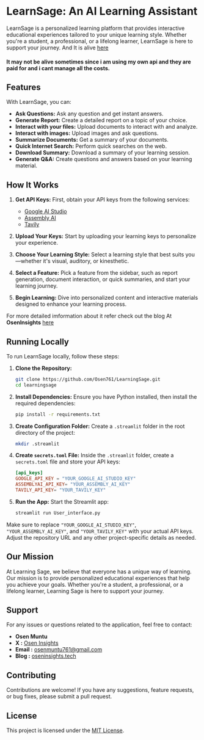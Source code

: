 


# LearnSage: An AI Learning Assistant

LearnSage is a personalized learning platform that provides interactive educational experiences tailored to your unique learning style. Whether you're a student, a professional, or a lifelong learner, LearnSage is here to support your journey.
And It is alive [here](learnsage.streamlit.app)
#### It may not be alive sometimes since i am using my own api and they are paid for and i cant manage all the costs. 

## Features

With LearnSage, you can:

- **Ask Questions:** Ask any question and get instant answers.
- **Generate Report:** Create a detailed report on a topic of your choice.
- **Interact with your files:** Upload documents to interact with and analyze.
- **Interact with images:** Upload images and ask questions.
- **Summarize Documents:** Get a summary of your documents.
- **Quick Internet Search:** Perform quick searches on the web.
- **Download Summary:** Download a summary of your learning session.
- **Generate Q&A:** Create questions and answers based on your learning material.

## How It Works

1. **Get API Keys:**
   First, obtain your API keys from the following services:
   - [Google AI Studio](https://aistudio.google.com/)
   - [Assembly AI](https://www.assemblyai.com/)
   - [Tavily](https://www.tavily.com/)

2. **Upload Your Keys:**
   Start by uploading your learning keys to personalize your experience.

3. **Choose Your Learning Style:**
   Select a learning style that best suits you—whether it's visual, auditory, or kinesthetic.

4. **Select a Feature:**
   Pick a feature from the sidebar, such as report generation, document interaction, or quick summaries, and start your learning journey.

5. **Begin Learning:**
   Dive into personalized content and interactive materials designed to enhance your learning process.

For more detailed imformation about it refer check out the blog At **OsenInsights** [here](oseninsights.tech)

## Running Locally

To run LearnSage locally, follow these steps:

1. **Clone the Repository:**
   ```sh
   git clone https://github.com/Osen761/LearningSage.git
   cd learningsage
   ```

2. **Install Dependencies:**
   Ensure you have Python installed, then install the required dependencies:
   ```sh
   pip install -r requirements.txt
   ```

3. **Create Configuration Folder:**
   Create a `.streamlit` folder in the root directory of the project:
   ```sh
   mkdir .streamlit
   ```

4. **Create `secrets.toml` File:**
   Inside the `.streamlit` folder, create a `secrets.toml` file and store your API keys:
   ```toml
   [api_keys]
   GOOGLE_API_KEY = "YOUR_GOOGLE_AI_STUDIO_KEY"
   ASSEMBLYAI_API_KEY= "YOUR_ASSEMBLY_AI_KEY"
   TAVILY_API_KEY= "YOUR_TAVILY_KEY"
   ```

5. **Run the App:**
   Start the Streamlit app:
   ```sh
   streamlit run User_interface.py
   ```


Make sure to replace `"YOUR_GOOGLE_AI_STUDIO_KEY"`, `"YOUR_ASSEMBLY_AI_KEY"`, and `"YOUR_TAVILY_KEY"` with your actual API keys. Adjust the repository URL and any other project-specific details as needed.

## Our Mission

At Learning Sage, we believe that everyone has a unique way of learning. Our mission is to provide personalized educational experiences that help you achieve your goals. Whether you're a student, a professional, or a lifelong learner, Learning Sage is here to support your journey.


## Support

For any issues or questions related to the application, feel free to contact:

- **Osen Muntu**
- **X :** [Osen Insights](https://x.com/osen_muntu)
- **Email :** osenmuntu761@gmail.com
- **Blog :** [oseninsights.tech](https://oseninsights.tech)

## Contributing

Contributions are welcome! If you have any suggestions, feature requests, or bug fixes, please submit a pull request.

## License

This project is licensed under the [MIT License](LICENSE).

